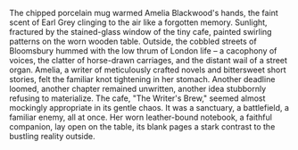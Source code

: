 The chipped porcelain mug warmed Amelia Blackwood's hands, the faint scent of Earl Grey clinging to the air like a forgotten memory.  Sunlight, fractured by the stained-glass window of the tiny cafe, painted swirling patterns on the worn wooden table.  Outside, the cobbled streets of Bloomsbury hummed with the low thrum of London life – a cacophony of voices, the clatter of horse-drawn carriages, and the distant wail of a street organ.  Amelia, a writer of meticulously crafted novels and bittersweet short stories, felt the familiar knot tightening in her stomach.  Another deadline loomed, another chapter remained unwritten, another idea stubbornly refusing to materialize.  The cafe, "The Writer's Brew," seemed almost mockingly appropriate in its gentle chaos.  It was a sanctuary, a battlefield, a familiar enemy, all at once.  Her worn leather-bound notebook, a faithful companion, lay open on the table, its blank pages a stark contrast to the bustling reality outside.
